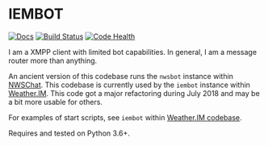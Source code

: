 IEMBOT
======

[![Docs](https://readthedocs.org/projects/iembot/badge/?version=latest)](https://readthedocs.org/projects/iembot/)
[![Build Status](https://travis-ci.org/akrherz/iembot.svg)](https://travis-ci.org/akrherz/iembot)
[![Code Health](https://landscape.io/github/akrherz/iembot/master/landscape.svg?style=flat)](https://landscape.io/github/akrherz/iembot/master)

I am a XMPP client with limited bot capabilities.  In general, I am a message
router more than anything.

An ancient version of this codebase runs the `nwsbot` instance within
[NWSChat](https://nwschat.weather.gov).  This codebase is currently used by the
`iembot` instance within [Weather.IM](https://weather.im).  This code got a major
refactoring during July 2018 and may be a bit more usable for others.

For examples of start scripts, see `iembot` within [Weather.IM codebase](https://github.com/akrherz/weather.im/tree/master/iembot).

Requires and tested on Python 3.6+.
